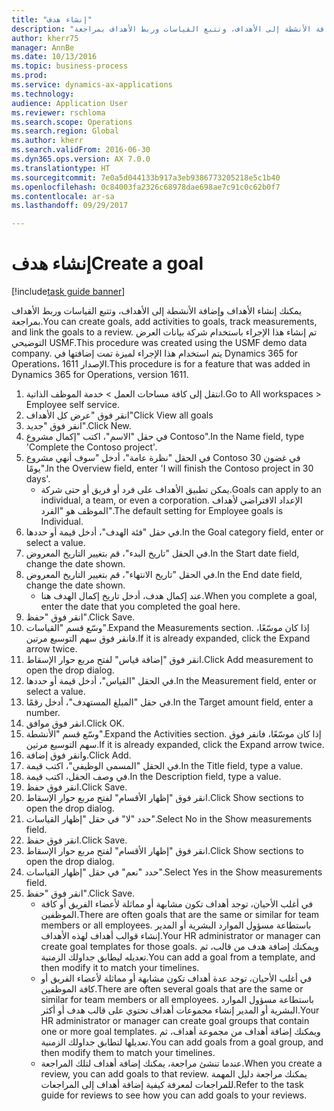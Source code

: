 ```yaml
--- 
title: "إنشاء هدف"
description: "يمكنك إنشاء الأهداف وإضافة الأنشطة إلى الأهداف، وتتبع القياسات وربط الأهداف بمراجعة."
author: kherr75
manager: AnnBe
ms.date: 10/13/2016
ms.topic: business-process
ms.prod: 
ms.service: dynamics-ax-applications
ms.technology: 
audience: Application User
ms.reviewer: rschloma
ms.search.scope: Operations
ms.search.region: Global
ms.author: kherr
ms.search.validFrom: 2016-06-30
ms.dyn365.ops.version: AX 7.0.0
ms.translationtype: HT
ms.sourcegitcommit: 7e0a5d044133b917a3eb9386773205218e5c1b40
ms.openlocfilehash: 0c84003fa2326c68978dae698ae7c91c0c62b0f7
ms.contentlocale: ar-sa
ms.lasthandoff: 09/29/2017

---
```

# <a name="create-a-goal"></a><span data-ttu-id="224b6-103">إنشاء هدف</span><span class="sxs-lookup"><span data-stu-id="224b6-103">Create a goal</span></span>

[!include[task guide banner](../../includes/task-guide-banner.md)]

<span data-ttu-id="224b6-104">يمكنك إنشاء الأهداف وإضافة الأنشطة إلى الأهداف، وتتبع القياسات وربط الأهداف بمراجعة.</span><span class="sxs-lookup"><span data-stu-id="224b6-104">You can create goals, add activities to goals, track measurements, and link the goals to a review.</span></span> <span data-ttu-id="224b6-105">تم إنشاء هذا الإجراء باستخدام شركة بيانات العرض التوضيحي USMF.</span><span class="sxs-lookup"><span data-stu-id="224b6-105">This procedure was created using the USMF demo data company.</span></span> <span data-ttu-id="224b6-106">يتم استخدام هذا الإجراء لميزة تمت إضافتها في Dynamics 365 for Operations، الإصدار 1611.</span><span class="sxs-lookup"><span data-stu-id="224b6-106">This procedure is for a feature that was added in Dynamics 365 for Operations, version 1611.</span></span>

1. <span data-ttu-id="224b6-107">انتقل إلى كافة مساحات العمل > خدمة الموظف الذاتية.</span><span class="sxs-lookup"><span data-stu-id="224b6-107">Go to All workspaces > Employee self service.</span></span>
2. <span data-ttu-id="224b6-108">انقر فوق "عرض كل الأهداف"</span><span class="sxs-lookup"><span data-stu-id="224b6-108">Click View all goals</span></span>
3. <span data-ttu-id="224b6-109">انقر فوق "جديد".</span><span class="sxs-lookup"><span data-stu-id="224b6-109">Click New.</span></span>
4. <span data-ttu-id="224b6-110">في حقل "الاسم"، اكتب "إكمال مشروع Contoso".</span><span class="sxs-lookup"><span data-stu-id="224b6-110">In the Name field, type 'Complete the Contoso project'.</span></span>
5. <span data-ttu-id="224b6-111">في الحقل "نظرة عامة"، أدخل "سوف أنهي مشروع Contoso في غضون 30 يومًا".</span><span class="sxs-lookup"><span data-stu-id="224b6-111">In the Overview field, enter 'I will finish the Contoso project in 30 days'.</span></span>
    * <span data-ttu-id="224b6-112">يمكن تطبيق الأهداف على فرد أو فريق أو حتى شركة.</span><span class="sxs-lookup"><span data-stu-id="224b6-112">Goals can apply to an individual, a team, or even a corporation.</span></span> <span data-ttu-id="224b6-113">الإعداد الافتراضي لأهداف الموظف هو "الفرد".</span><span class="sxs-lookup"><span data-stu-id="224b6-113">The default setting for Employee goals is Individual.</span></span>  
6. <span data-ttu-id="224b6-114">في حقل "فئة الهدف"، أدخل قيمة أو حددها.</span><span class="sxs-lookup"><span data-stu-id="224b6-114">In the Goal category field, enter or select a value.</span></span>
7. <span data-ttu-id="224b6-115">في الحقل "تاريخ البدء"، قم بتغيير التاريخ المعروض.</span><span class="sxs-lookup"><span data-stu-id="224b6-115">In the Start date field, change the date shown.</span></span>
8. <span data-ttu-id="224b6-116">في الحقل "تاريخ الانتهاء"، قم بتغيير التاريخ المعروض.</span><span class="sxs-lookup"><span data-stu-id="224b6-116">In the End date field, change the date shown.</span></span>
    * <span data-ttu-id="224b6-117">عند إكمال هدف، أدخل تاريخ إكمال الهدف هنا.</span><span class="sxs-lookup"><span data-stu-id="224b6-117">When you complete a goal, enter the date that you completed the goal here.</span></span>  
9. <span data-ttu-id="224b6-118">انقر فوق "حفظ".</span><span class="sxs-lookup"><span data-stu-id="224b6-118">Click Save.</span></span>
10. <span data-ttu-id="224b6-119">وسّع قسم "القياسات".</span><span class="sxs-lookup"><span data-stu-id="224b6-119">Expand the Measurements section.</span></span> <span data-ttu-id="224b6-120">إذا كان موسّعًا، فانقر فوق سهم التوسيع مرتين.</span><span class="sxs-lookup"><span data-stu-id="224b6-120">If it is already expanded, click the Expand arrow twice.</span></span>
11. <span data-ttu-id="224b6-121">انقر فوق "إضافة قياس‬" لفتح مربع حوار الإسقاط‬.</span><span class="sxs-lookup"><span data-stu-id="224b6-121">Click Add measurement to open the drop dialog.</span></span>
12. <span data-ttu-id="224b6-122">في الحقل "القياس‬"، أدخل قيمة أو حددها.</span><span class="sxs-lookup"><span data-stu-id="224b6-122">In the Measurement field, enter or select a value.</span></span>
13. <span data-ttu-id="224b6-123">في حقل "المبلغ المستهدف"، أدخل رقمًا.</span><span class="sxs-lookup"><span data-stu-id="224b6-123">In the Target amount field, enter a number.</span></span>
14. <span data-ttu-id="224b6-124">انقر فوق موافق.</span><span class="sxs-lookup"><span data-stu-id="224b6-124">Click OK.</span></span>
15. <span data-ttu-id="224b6-125">وسّع قسم "الأنشطة".</span><span class="sxs-lookup"><span data-stu-id="224b6-125">Expand the Activities section.</span></span> <span data-ttu-id="224b6-126">إذا كان موسّعًا، فانقر فوق سهم التوسيع مرتين.</span><span class="sxs-lookup"><span data-stu-id="224b6-126">If it is already expanded, click the Expand arrow twice.</span></span>
16. <span data-ttu-id="224b6-127">وانقر فوق إضافة.</span><span class="sxs-lookup"><span data-stu-id="224b6-127">Click Add.</span></span>
17. <span data-ttu-id="224b6-128">في الحقل "المسمى الوظيفي"، اكتب قيمة.</span><span class="sxs-lookup"><span data-stu-id="224b6-128">In the Title field, type a value.</span></span>
18. <span data-ttu-id="224b6-129">في وصف الحقل، اكتب قيمة.</span><span class="sxs-lookup"><span data-stu-id="224b6-129">In the Description field, type a value.</span></span>
19. <span data-ttu-id="224b6-130">انقر فوق حفظ.</span><span class="sxs-lookup"><span data-stu-id="224b6-130">Click Save.</span></span>
20. <span data-ttu-id="224b6-131">انقر فوق "إظهار الأقسام‬" لفتح مربع حوار الإسقاط‬.</span><span class="sxs-lookup"><span data-stu-id="224b6-131">Click Show sections to open the drop dialog.</span></span>
21. <span data-ttu-id="224b6-132">حدد "لا" في حقل "إظهار القياسات".</span><span class="sxs-lookup"><span data-stu-id="224b6-132">Select No in the Show measurements field.</span></span>
22. <span data-ttu-id="224b6-133">انقر فوق حفظ.</span><span class="sxs-lookup"><span data-stu-id="224b6-133">Click Save.</span></span>
23. <span data-ttu-id="224b6-134">انقر فوق "إظهار الأقسام‬" لفتح مربع حوار الإسقاط‬.</span><span class="sxs-lookup"><span data-stu-id="224b6-134">Click Show sections to open the drop dialog.</span></span>
24. <span data-ttu-id="224b6-135">حدد "نعم" في حقل "إظهار القياسات".</span><span class="sxs-lookup"><span data-stu-id="224b6-135">Select Yes in the Show measurements field.</span></span>
25. <span data-ttu-id="224b6-136">انقر فوق "حفظ".</span><span class="sxs-lookup"><span data-stu-id="224b6-136">Click Save.</span></span>
    * <span data-ttu-id="224b6-137">في أغلب الأحيان، توجد أهداف تكون مشابهة أو مماثلة لأعضاء الفريق أو كافة الموظفين.</span><span class="sxs-lookup"><span data-stu-id="224b6-137">There are often goals that are the same or similar for team members or all employees.</span></span>     <span data-ttu-id="224b6-138">باستطاعة مسؤول الموارد البشرية أو المدير إنشاء قوالب أهداف لهذه الأهداف.</span><span class="sxs-lookup"><span data-stu-id="224b6-138">Your HR administrator or manager can create goal templates for those goals.</span></span> <span data-ttu-id="224b6-139">ويمكنك إضافة هدف من قالب، ثم تعديله ليطابق جداولك الزمنية.</span><span class="sxs-lookup"><span data-stu-id="224b6-139">You can add a goal from a template, and then modify it to match your timelines.</span></span>  
    * <span data-ttu-id="224b6-140">في أغلب الأحيان، توجد عدة أهداف تكون مشابهة أو مماثلة لأعضاء الفريق أو كافة الموظفين.</span><span class="sxs-lookup"><span data-stu-id="224b6-140">There are often several goals that are the same or similar for team members or all employees.</span></span>     <span data-ttu-id="224b6-141">باستطاعة مسؤول الموارد البشرية أو المدير إنشاء مجموعات أهداف تحتوي على قالب هدف أو أكثر.</span><span class="sxs-lookup"><span data-stu-id="224b6-141">Your HR administrator or manager can create goal groups that contain one or more goal templates.</span></span> <span data-ttu-id="224b6-142">ويمكنك إضافة أهداف من مجموعة أهداف، ثم تعديلها لتطابق جداولك الزمنية.</span><span class="sxs-lookup"><span data-stu-id="224b6-142">You can add goals from a goal group, and then modify them to match your timelines.</span></span>  
    * <span data-ttu-id="224b6-143">عندما تنشئ مراجعة، يمكنك إضافة أهداف لتلك المراجعة.</span><span class="sxs-lookup"><span data-stu-id="224b6-143">When you create a review, you can add goals to that review.</span></span> <span data-ttu-id="224b6-144">يمكنك مراجعة دليل المهمة للمراجعات لمعرفة كيفية إضافة أهداف إلى المراجعات.</span><span class="sxs-lookup"><span data-stu-id="224b6-144">Refer to the task guide for reviews to see how you can add goals to your reviews.</span></span>  


